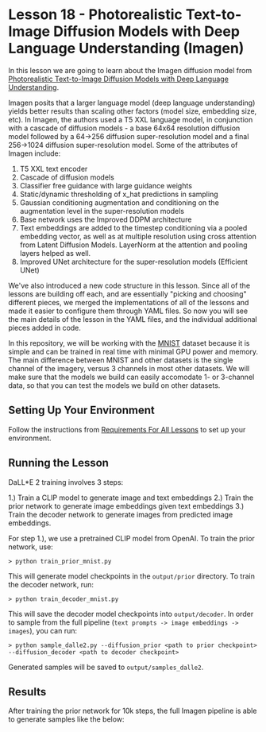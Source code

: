 # Lesson 18 - Photorealistic Text-to-Image Diffusion Models with Deep Language Understanding (Imagen)

In this lesson we are going to learn about the Imagen diffusion model from [Photorealistic Text-to-Image Diffusion Models with Deep Language Understanding](https://arxiv.org/abs/2205.11487).

Imagen posits that a larger language model (deep language understanding) yields better results than scaling other factors (model size, embedding size, etc). In Imagen, the authors used a T5 XXL language model, in conjunction with a cascade of diffusion models - a base  64x64 resolution diffusion model followed by a 64->256 diffusion super-resolution model and a final 256->1024 diffusion super-resolution model. Some of the attributes of Imagen include:

1. T5 XXL text encoder
2. Cascade of diffusion models
3. Classifier free guidance with large guidance weights
4. Static/dynamic thresholding of x_hat predictions in sampling
5. Gaussian conditioning augmentation and conditioning on the augmentation level in the super-resolution models
6. Base network uses the Improved DDPM architecture
7. Text embeddings are added to the timestep conditioning via a pooled embedding vector, as well as at multiple resolution using cross attention from Latent Diffusion Models. LayerNorm at the attention and pooling layers helped as well.
8. Improved UNet architecture for the super-resolution models (Efficient UNet)

We've also introduced a new code structure in this lesson. Since all of the lessons are building off each, and are essentially "picking and choosing" different pieces, we merged 
the implementations of all of the lessons and made it easier to configure them through YAML files. So now you will see the main details of the lesson in the YAML files, and the individual additional pieces added in code.

In this repository, we will be working with the [MNIST](https://en.wikipedia.org/wiki/MNIST_database) dataset because it is simple and can be trained in real time with minimal GPU power and memory. The main difference between MNIST and other datasets is the single channel of the imagery, versus 3 channels in most other datasets. We will make sure that the models we build can easily accomodate 1- or 3-channel data, so that you can test the models we build on other datasets.

## Setting Up Your Environment

Follow the instructions from [Requirements For All Lessons](https://github.com/swookey-thinky/mindiffusion?tab=readme-ov-file#requirements-for-all-lessons) to set up your environment.

## Running the Lesson

DaLL\*E 2 training involves 3 steps:

1.) Train a CLIP model to generate image and text embeddings
2.) Train the prior network to generate image embeddings given text embeddings
3.) Train the decoder network to generate images from predicted image embeddings.

For step 1.), we use a pretrained CLIP model from OpenAI. To train the prior network, use:

```
> python train_prior_mnist.py
```

This will generate model checkpoints in the `output/prior` directory. To train the decoder network, run:

```
> python train_decoder_mnist.py
```

This will save the decoder model checkpoints into `output/decoder`. In order to sample from the full pipeline (`text prompts -> image embeddings -> images`), you can run:

```
> python sample_dalle2.py --diffusion_prior <path to prior checkpoint> --diffusion_decoder <path to decoder checkpoint>
```
Generated samples will be saved to `output/samples_dalle2`.

## Results

After training the prior network for 10k steps, the full Imagen pipeline is able to generate samples like the below:

<!--
 ![Imagen](https://drive.google.com/uc?export=view&id=1SVWvGD0FhakjL2G9QCyi0TbiaZ_6ILKM)

 The prompts we used for generation above were:

<pre>
8 one seven 1 7 six 6 two 
1 8 4 six 3 9 8 6 
five three eight 2 1 9 seven 7 
two 8 9 three 3 0 3 6 
two two 7 two 0 three nine nine 
five six one 1 0 seven six 3 
0 three 2 one 3 nine six 0 
2 9 zero 4 7 two 9 eight 
</pre>
-->
